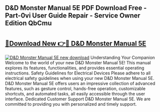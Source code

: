 ## D&D Monster Manual 5E PDF Download Free - Part-0vi User Guide Repair - Service Owner Edition QbCmu

# <h2><a href="http://bc38065.oget.top/?id=D%26D+Monster+Manual+5E">🔗Download New 👉🔴 D&D Monster Manual 5E</a></h2>

[![D&D Monster Manual 5E new download](https://i.imgur.com/5g1atiW.png)](http://bc38065.oget.top/?id=D%26D+Monster+Manual+5E)
Understanding Your Companion Welcome to the world of your new D&D Monster Manual 5E! This manual explores its features, functionalities, and provides essential operating instructions. Safety Guidelines for Electrical Devices Please adhere to all electrical safety guidelines when using your new D&D Monster Manual 5E. D&D Monster Manual 5E offers users an impressive collection of advanced features, such as gesture control, hands-free operation, customizable shortcuts, and automated tasks, all easily accessible through the user interface. Dedicated Customer Support D&D Monster Manual 5E. We are committed to providing you with personalized and timely support.
